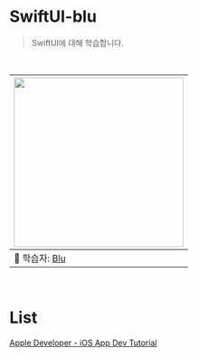 # SwiftUI-blu

> SwiftUI에 대해 학습합니다.

<br>

|<img src="https://avatars.githubusercontent.com/u/71758542?v=4" width=300>|
|:---|
|💙 학습자: [Blu](https://github.com/calledBlu)|

<br>

# List
[Apple Developer - iOS App Dev Tutorial](https://github.com/JustCommitIt/SwiftUI-blu/tree/main/iOSAppDevTutorial-SwiftUI)

